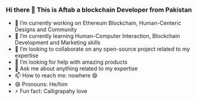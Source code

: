 ### Hi there 👋 This is Aftab a blockchain Developer from Pakistan

- 🔭 I’m currently working on Ethereum Blockchain, Human-Centeric Designs and Community
- 🌱 I’m currently learning Human-Computer Interaction, Blockchain Development and Marketing skills
- 👯 I’m looking to collaborate on any open-source project related to my expertise
- 🤔 I’m looking for help with amazing products
- 💬 Ask me about anything related to my expertise
- 📫 How to reach me: nowhere 😄
- 😄 Pronouns: He/him
- ⚡ Fun fact: Calligrapahy love
